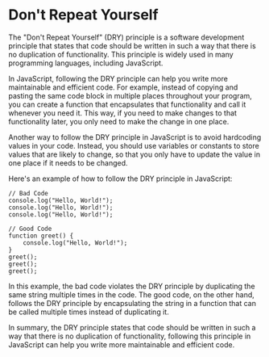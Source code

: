 # Don't Repeat Yourself

The "Don't Repeat Yourself" (DRY) principle is a software development principle that states that code should be written in such a way that there is no duplication of functionality. This principle is widely used in many programming languages, including JavaScript.

In JavaScript, following the DRY principle can help you write more maintainable and efficient code. For example, instead of copying and pasting the same code block in multiple places throughout your program, you can create a function that encapsulates that functionality and call it whenever you need it. This way, if you need to make changes to that functionality later, you only need to make the change in one place.

Another way to follow the DRY principle in JavaScript is to avoid hardcoding values in your code. Instead, you should use variables or constants to store values that are likely to change, so that you only have to update the value in one place if it needs to be changed.

Here's an example of how to follow the DRY principle in JavaScript:

```
// Bad Code
console.log("Hello, World!");
console.log("Hello, World!");
console.log("Hello, World!");

// Good Code
function greet() {
    console.log("Hello, World!");
}
greet();
greet();
greet();
```

In this example, the bad code violates the DRY principle by duplicating the same string multiple times in the code. The good code, on the other hand, follows the DRY principle by encapsulating the string in a function that can be called multiple times instead of duplicating it.

In summary, the DRY principle states that code should be written in such a way that there is no duplication of functionality, following this principle in JavaScript can help you write more maintainable and efficient code.
